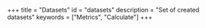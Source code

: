 +++
title = "Datasets"
id = "datasets"
description = "Set of created datasets"
keywords = ["Metrics", "Calculate"]
+++
